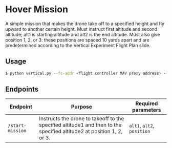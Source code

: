 # Hover Mission

A simple mission that makes the drone take off to a specified height and fly upward to another certain height. Must instruct first altitude and second altitude; alt1 is starting altitude and alt2 is the end altitude. Must also give position 1, 2, or 3: these positions are spaced 10 yards apart and are predetermined according to the Vertical Experiment Flight Plan slide. 

## Usage

```bash
$ python vertical.py --fc-addr <flight controller MAV proxy address> --log-file <name of output log file>
```

## Endpoints

|Endpoint|Purpose|Required parameters|
|-|-|-|
|`/start-mission`|Instructs the drone to takeoff to the specified altitude1 and then to the specified altitude2 at position 1, 2, or 3.|`alt1`, `alt2`, `position`|